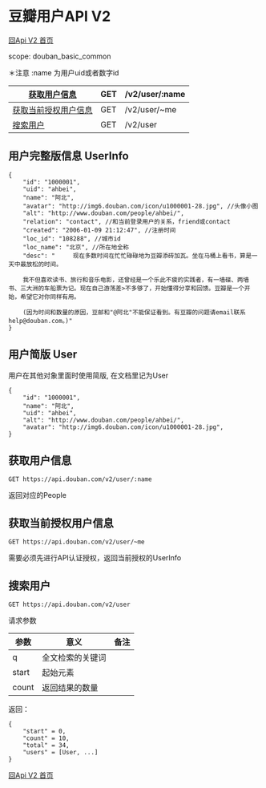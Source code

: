 # 豆瓣用户API V2

[回Api V2 首页](readme.md)

scope: douban_basic_common

＊注意 :name 为用户uid或者数字id

| [获取用户信息](#get_user) | GET  | /v2/user/:name |
| ------------------------------------------------------------ | ---- | -------------- |
| [获取当前授权用户信息](#get_me) | GET  | /v2/user/~me   |
| [搜索用户](#search) | GET  | /v2/user       |

## 用户完整版信息 UserInfo

```
{
    "id": "1000001",
    "uid": "ahbei",
    "name": "阿北",
    "avatar": "http://img6.douban.com/icon/u1000001-28.jpg", //头像小图
    "alt": "http://www.douban.com/people/ahbei/",
    "relation": "contact", //和当前登录用户的关系，friend或contact
    "created": "2006-01-09 21:12:47", //注册时间
    "loc_id": "108288", //城市id
    "loc_name": "北京", //所在地全称
    "desc": "     现在多数时间在忙忙碌碌地为豆瓣添砖加瓦。坐在马桶上看书，算是一天中最放松的时间。

    我不但喜欢读书、旅行和音乐电影，还曾经是一个乐此不疲的实践者，有一墙碟、两墙书、三大洲的车船票为记。现在自己游荡差>不多够了，开始懂得分享和回馈。豆瓣是一个开始，希望它对你同样有用。

    (因为时间和数量的原因，豆邮和"@阿北"不能保证看到。有豆瓣的问题请email联系help@douban.com。)"
}
```

## 用户简版 User

用户在其他对象里面时使用简版, 在文档里记为User

```
{
    "id": "1000001",
    "name": "阿北",
    "uid": "ahbei",
    "alt": "http://www.douban.com/people/ahbei/",
    "avatar": "http://img6.douban.com/icon/u1000001-28.jpg",
}
```

## 获取用户信息

```
GET https://api.douban.com/v2/user/:name
```

返回对应的People

## 获取当前授权用户信息

```
GET https://api.douban.com/v2/user/~me
```

需要必须先进行API认证授权，返回当前授权的UserInfo

## 搜索用户

```
GET https://api.douban.com/v2/user
```

请求参数

| 参数  | 意义             | 备注 |
| ----- | ---------------- | ---- |
| q     | 全文检索的关键词 |      |
| start | 起始元素         |      |
| count | 返回结果的数量   |      |

返回：

```
{
    "start" = 0,
    "count" = 10,
    "total" = 34,
    "users" = [User, ...]
}
```

[回Api V2 首页](readme.md)